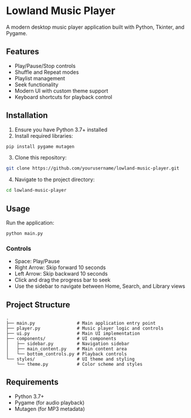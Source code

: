 # Lowland Music Player

A modern desktop music player application built with Python, Tkinter, and Pygame.

## Features
- Play/Pause/Stop controls
- Shuffle and Repeat modes
- Playlist management
- Seek functionality
- Modern UI with custom theme support
- Keyboard shortcuts for playback control

## Installation

1. Ensure you have Python 3.7+ installed
2. Install required libraries:
```bash
pip install pygame mutagen
```

3. Clone this repository:
```bash
git clone https://github.com/yourusername/lowland-music-player.git
```

4. Navigate to the project directory:
```bash
cd lowland-music-player
```

## Usage

Run the application:
```bash
python main.py
```

### Controls
- Space: Play/Pause
- Right Arrow: Skip forward 10 seconds
- Left Arrow: Skip backward 10 seconds
- Click and drag the progress bar to seek
- Use the sidebar to navigate between Home, Search, and Library views

## Project Structure
```
.
├── main.py                # Main application entry point
├── player.py              # Music player logic and controls
├── ui.py                  # Main UI implementation
├── components/            # UI components
│   ├── sidebar.py         # Navigation sidebar
│   ├── main_content.py    # Main content area
│   └── bottom_controls.py # Playback controls
└── styles/                # UI theme and styling
    └── theme.py           # Color scheme and styles
```

## Requirements
- Python 3.7+
- Pygame (for audio playback)
- Mutagen (for MP3 metadata)


